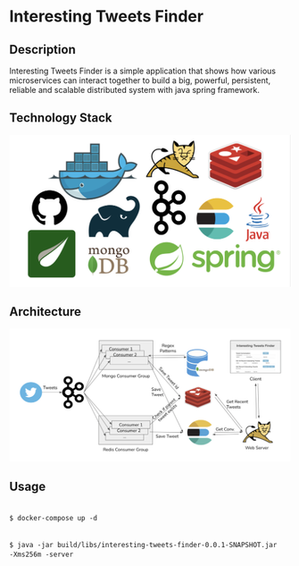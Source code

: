 # Interesting Tweets Finder

## Description
Interesting Tweets Finder is a simple application that shows how various microservices can interact together to build
a big, powerful, persistent, reliable and scalable distributed system with java spring framework. 

## Technology Stack

![Technology Stack](src/main/resources/static/tech-stack.png)

## Architecture

![Architecture](src/main/resources/static/architecture.png)

## Usage

<code>
$ docker-compose up -d

$ java -jar build/libs/interesting-tweets-finder-0.0.1-SNAPSHOT.jar -Xms256m -server
</code>
